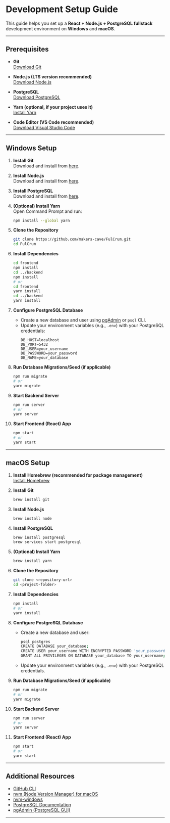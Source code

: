 # Development Setup Guide

This guide helps you set up a **React + Node.js + PostgreSQL fullstack** development environment on **Windows** and **macOS**.

---

## Prerequisites

- **Git**  
    [Download Git](https://git-scm.com/downloads)

- **Node.js (LTS version recommended)**  
    [Download Node.js](https://nodejs.org/en/download/)

- **PostgreSQL**  
    [Download PostgreSQL](https://www.postgresql.org/download/)

- **Yarn (optional, if your project uses it)**  
    [Install Yarn](https://classic.yarnpkg.com/en/docs/install/)

- **Code Editor (VS Code recommended)**  
    [Download Visual Studio Code](https://code.visualstudio.com/Download)

---

## Windows Setup

1. **Install Git**  
    Download and install from [here](https://git-scm.com/download/win).

2. **Install Node.js**  
    Download and install from [here](https://nodejs.org/en/download/).

3. **Install PostgreSQL**  
    Download and install from [here](https://www.postgresql.org/download/windows/).

4. **(Optional) Install Yarn**  
    Open Command Prompt and run:  
    ```sh
    npm install --global yarn
    ```

5. **Clone the Repository**  
    ```sh
    git clone https://github.com/makers-cave/FulCrum.git
    cd FulCrum
    ```

6. **Install Dependencies**  
    ```sh
    cd frontend
    npm install
    cd ../backend
    npm install
    # or
    cd frontend
    yarn install
    cd ../backend
    yarn install
    ```

7. **Configure PostgreSQL Database**  
    - Create a new database and user using [pgAdmin](https://www.pgadmin.org/download/) or `psql` CLI.
    - Update your environment variables (e.g., `.env`) with your PostgreSQL credentials:
      ```
      DB_HOST=localhost
      DB_PORT=5432
      DB_USER=your_username
      DB_PASSWORD=your_password
      DB_NAME=your_database
      ```

8. **Run Database Migrations/Seed (if applicable)**  
    ```sh
    npm run migrate
    # or
    yarn migrate
    ```

9. **Start Backend Server**  
    ```sh
    npm run server
    # or
    yarn server
    ```

10. **Start Frontend (React) App**  
    ```sh
    npm start
    # or
    yarn start
    ```

---

## macOS Setup

1. **Install Homebrew (recommended for package management)**  
    [Install Homebrew](https://brew.sh/)

2. **Install Git**  
    ```sh
    brew install git
    ```

3. **Install Node.js**  
    ```sh
    brew install node
    ```

4. **Install PostgreSQL**  
    ```sh
    brew install postgresql
    brew services start postgresql
    ```

5. **(Optional) Install Yarn**  
    ```sh
    brew install yarn
    ```

6. **Clone the Repository**  
    ```sh
    git clone <repository-url>
    cd <project-folder>
    ```

7. **Install Dependencies**  
    ```sh
    npm install
    # or
    yarn install
    ```

8. **Configure PostgreSQL Database**  
    - Create a new database and user:
      ```sh
      psql postgres
      CREATE DATABASE your_database;
      CREATE USER your_username WITH ENCRYPTED PASSWORD 'your_password';
      GRANT ALL PRIVILEGES ON DATABASE your_database TO your_username;
      ```
    - Update your environment variables (e.g., `.env`) with your PostgreSQL credentials.

9. **Run Database Migrations/Seed (if applicable)**  
    ```sh
    npm run migrate
    # or
    yarn migrate
    ```

10. **Start Backend Server**  
    ```sh
    npm run server
    # or
    yarn server
    ```

11. **Start Frontend (React) App**  
    ```sh
    npm start
    # or
    yarn start
    ```

---

## Additional Resources

- [GitHub CLI](https://cli.github.com/)
- [nvm (Node Version Manager) for macOS](https://github.com/nvm-sh/nvm)
- [nvm-windows](https://github.com/coreybutler/nvm-windows)
- [PostgreSQL Documentation](https://www.postgresql.org/docs/)
- [pgAdmin (PostgreSQL GUI)](https://www.pgadmin.org/)

---